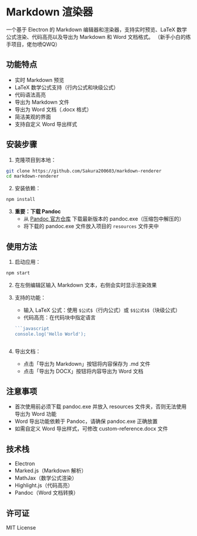 # Markdown 渲染器

一个基于 Electron 的 Markdown 编辑器和渲染器，支持实时预览、LaTeX 数学公式渲染、代码高亮以及导出为 Markdown 和 Word 文档格式。
（新手小白的练手项目，佬勿喷QWQ）

## 功能特点

- 实时 Markdown 预览
- LaTeX 数学公式支持（行内公式和块级公式）
- 代码语法高亮
- 导出为 Markdown 文件
- 导出为 Word 文档（.docx 格式）
- 简洁美观的界面
- 支持自定义 Word 导出样式

## 安装步骤

1. 克隆项目到本地：
```bash
git clone https://github.com/Sakura200603/markdown-renderer
cd markdown-renderer
```

2. 安装依赖：
```bash
npm install
```

3. **重要：下载 Pandoc**
   - 从 [Pandoc 官方仓库](https://github.com/jgm/pandoc) 下载最新版本的 pandoc.exe（压缩包中解压的）
   - 将下载的 pandoc.exe 文件放入项目的 `resources` 文件夹中

## 使用方法

1. 启动应用：
```bash
npm start
```

2. 在左侧编辑区输入 Markdown 文本，右侧会实时显示渲染效果

3. 支持的功能：
   - 输入 LaTeX 公式：使用 `$公式$`（行内公式）或 `$$公式$$`（块级公式）
   - 代码高亮：在代码块中指定语言
   ```javascript
   ```javascript
   console.log('Hello World');
   ```
   ```

4. 导出文档：
   - 点击「导出为 Markdown」按钮将内容保存为 .md 文件
   - 点击「导出为 DOCX」按钮将内容导出为 Word 文档

## 注意事项

- 首次使用前必须下载 pandoc.exe 并放入 resources 文件夹，否则无法使用导出为 Word 功能
- Word 导出功能依赖于 Pandoc，请确保 pandoc.exe 正确放置
- 如需自定义 Word 导出样式，可修改 custom-reference.docx 文件

## 技术栈

- Electron
- Marked.js（Markdown 解析）
- MathJax（数学公式渲染）
- Highlight.js（代码高亮）
- Pandoc（Word 文档转换）

## 许可证

MIT License